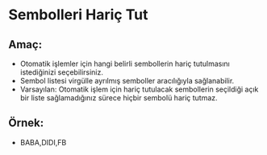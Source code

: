 # **Sembolleri Hariç Tut**

## Amaç:

- Otomatik işlemler için hangi belirli sembollerin hariç tutulmasını istediğinizi seçebilirsiniz.
- Sembol listesi virgülle ayrılmış semboller aracılığıyla sağlanabilir.
- Varsayılan: Otomatik işlem için hariç tutulacak sembollerin seçildiği açık bir liste sağlamadığınız sürece hiçbir sembolü hariç tutmaz.

## Örnek:

- BABA,DIDI,FB
